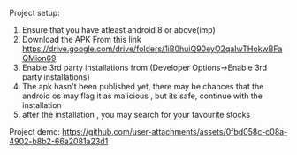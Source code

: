 Project setup:
1) Ensure that you have atleast android 8 or above(imp)
2) Download the APK From this link https://drive.google.com/drive/folders/1iB0huiQ90eyO2qaIwTHokwBFaQMion69
3) Enable 3rd party installations from (Developer Options->Enable 3rd party installations)
4) The apk hasn't been published yet, there may be chances that the android os may flag it as malicious , but its safe, continue with the installation 
5) after the installation , you may search for your favourite stocks


Project demo:
https://github.com/user-attachments/assets/0fbd058c-c08a-4902-b8b2-66a2081a23d1





